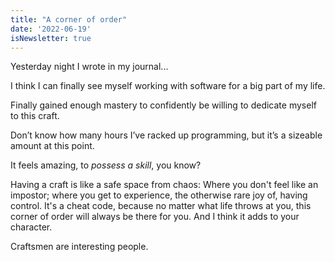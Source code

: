 ```yaml
---
title: "A corner of order"
date: '2022-06-19'
isNewsletter: true
---
```


Yesterday night I wrote in my journal...

I think I can finally see myself working with software for a big part of my life.

Finally gained enough mastery to confidently be willing to dedicate myself to this craft.

Don’t know how many hours I’ve racked up programming, but it’s a sizeable amount at this point.

It feels amazing, to *possess a skill*, you know? 

Having a craft is like a safe space from chaos: Where you don't feel like an impostor; where you get to experience, the otherwise rare joy of, having control. It's a cheat code, because no matter what life throws at you, this corner of order will always be there for you. And I think it adds to your character.

Craftsmen are interesting people.
